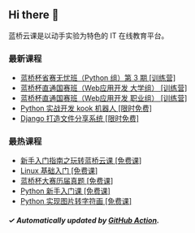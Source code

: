 ## Hi there 👋

蓝桥云课是以动手实验为特色的 IT 在线教育平台。

### 最新课程

<!-- LATEST:START -->
- [蓝桥杯省赛无忧班（Python 组）第 3 期 [训练营]](https://www.lanqiao.cn/courses/21962/)
- [蓝桥杯直通国赛班（Web应用开发 大学组） [训练营]](https://www.lanqiao.cn/courses/21282/)
- [蓝桥杯直通国赛班（Web应用开发 职业组） [训练营]](https://www.lanqiao.cn/courses/21281/)
- [Python 实战开发 kook 机器人 [限时免费]](https://www.lanqiao.cn/courses/18797/)
- [Django 打造文件分享系统 [限时免费]](https://www.lanqiao.cn/courses/993/)
<!-- LATEST:END -->

### 最热课程

<!-- HOTEST:START -->
- [新手入门指南之玩转蓝桥云课 [免费课]](https://www.lanqiao.cn/courses/63/)
- [Linux 基础入门 [免费课]](https://www.lanqiao.cn/courses/1/)
- [蓝桥杯大赛历届真题 [免费课]](https://www.lanqiao.cn/courses/2786/)
- [Python 新手入门课 [免费课]](https://www.lanqiao.cn/courses/1330/)
- [Python 实现图片转字符画 [免费课]](https://www.lanqiao.cn/courses/370/)
<!-- HOTEST:END -->

##### ✓ Automatically updated by [GitHub Action](https://github.com/lanqiao-courses/.github/actions/workflows/update.yml).
